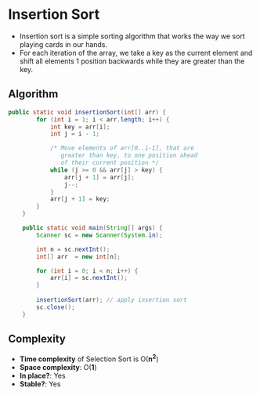 # Insertion Sort
* Insertion sort is a simple sorting algorithm that works the way we sort playing cards in our hands. 
* For each iteration of the array, we take a key as the current element and shift all elements 1 position backwards while they are greater than the key.

## Algorithm

```java 
public static void insertionSort(int[] arr) {
        for (int i = 1; i < arr.length; i++) {
            int key = arr[i];
            int j = i - 1;

            /* Move elements of arr[0..i-1], that are
               greater than key, to one position ahead
               of their current position */
            while (j >= 0 && arr[j] > key) {
                arr[j + 1] = arr[j];
                j--;
            }
            arr[j + 1] = key;
        }
    }

    public static void main(String[] args) {
        Scanner sc = new Scanner(System.in);

        int n = sc.nextInt();
        int[] arr  = new int[n];

        for (int i = 0; i < n; i++) {
            arr[i] = sc.nextInt();
        }
        
        insertionSort(arr); // apply insertion sort
        sc.close();
    }
```
## Complexity

* **Time complexity** of Selection Sort is O(**n<sup>2</sup>**)
* **Space complexity**: O(**1**) </br>
* **In place?**: Yes
* **Stable?**: Yes